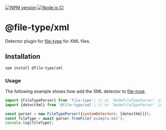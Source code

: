 [![NPM version](https://img.shields.io/npm/v/@file-type/xml.svg)](https://npmjs.org/package/@file-type/xml)
[![Node.js CI](https://github.com/Borewit/file-type-xml/actions/workflows/nodejs-ci.yml/badge.svg)](https://github.com/Borewit/file-type-xml/actions/workflows/nodejs-ci.yml)
# @file-type/xml

Detector plugin for [file-type](https://github.com/sindresorhus/file-type) for XML files.

## Installation

```bash
npm install @file-type/xml
```

### Usage

The following example shows how add the XML detector to [file-type](https://github.com/sindresorhus/file-type).
```js
import {FileTypeParser} from 'file-type'; // or `NodeFileTypeParser` in Node.js
import {detectXml} from '@file-type/xml'; // or `NodeFileTypeParser` in Node.js

const parser = new FileTypeParser({customDetectors: [detectXml]});
const fileType = await parser.fromFile('example.kml');
console.log(fileType);
```


